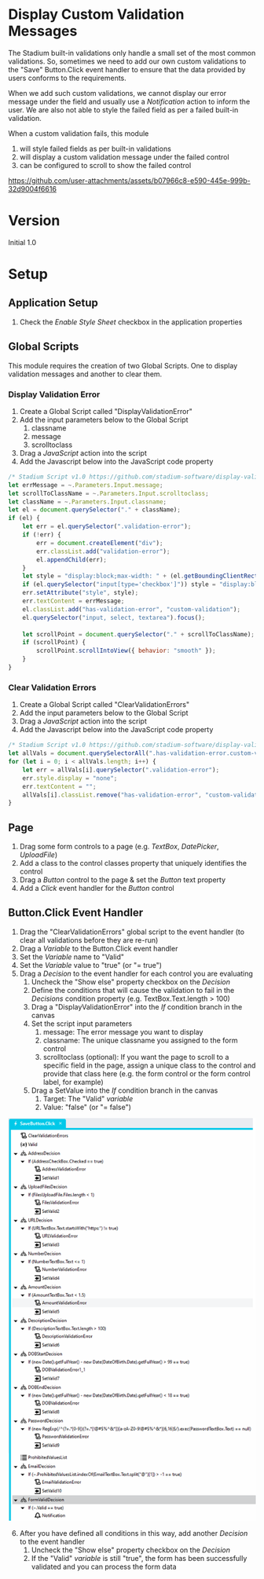 # Display Custom Validation Messages

The Stadium built-in validations only handle a small set of the most common validations. So, sometimes we need to add our own custom validations to the "Save" Button.Click event handler to ensure that the data provided by users conforms to the requirements. 

When we add such custom validations, we cannot display our error message under the field and usually use a *Notification* action to inform the user. We are also not able to style the failed field as per a failed built-in validation. 

When a custom validation fails, this module 
1. will style failed fields as per built-in validations
2. will display a custom validation message under the failed control
3. can be configured to scroll to show the failed control

https://github.com/user-attachments/assets/b07966c8-e590-445e-999b-32d9004f6616

# Version
Initial 1.0

# Setup

## Application Setup
1. Check the *Enable Style Sheet* checkbox in the application properties

## Global Scripts
This module requires the creation of two Global Scripts. One to display validation messages and another to clear them. 

### Display Validation Error
1. Create a Global Script called "DisplayValidationError"
2. Add the input parameters below to the Global Script
   1. classname
   2. message
   3. scrolltoclass
3. Drag a *JavaScript* action into the script
4. Add the Javascript below into the JavaScript code property
```javascript
/* Stadium Script v1.0 https://github.com/stadium-software/display-validation-error */
let errMessage = ~.Parameters.Input.message;
let scrollToClassName = ~.Parameters.Input.scrolltoclass;
let className = ~.Parameters.Input.classname;
let el = document.querySelector("." + className);
if (el) {
    let err = el.querySelector(".validation-error");
    if (!err) { 
        err = document.createElement("div");
        err.classList.add("validation-error");
        el.appendChild(err);
    }
    let style = "display:block;max-width: " + (el.getBoundingClientRect().width - 10) + "px;white-space: normal;";
    if (el.querySelector("input[type='checkbox']")) style = "display:block;";
    err.setAttribute("style", style);
    err.textContent = errMessage;
    el.classList.add("has-validation-error", "custom-validation");
    el.querySelector("input, select, textarea").focus();
    
    let scrollPoint = document.querySelector("." + scrollToClassName);
    if (scrollPoint) {
        scrollPoint.scrollIntoView({ behavior: "smooth" });
    }
}
```

### Clear Validation Errors
1. Create a Global Script called "ClearValidationErrors"
2. Add the input parameters below to the Global Script
3. Drag a *JavaScript* action into the script
4. Add the Javascript below into the JavaScript code property
```javascript
/* Stadium Script v1.0 https://github.com/stadium-software/display-validation-error */
let allVals = document.querySelectorAll(".has-validation-error.custom-validation");
for (let i = 0; i < allVals.length; i++) {
    let err = allVals[i].querySelector(".validation-error");
    err.style.display = "none";
    err.textContent = "";
    allVals[i].classList.remove("has-validation-error", "custom-validation");
}
```

## Page
1. Drag some form controls to a page (e.g. *TextBox*, *DatePicker*, *UploadFile*)
2. Add a class to the control classes property that uniquely identifies the control
3. Drag a *Button* control to the page & set the *Button* text property
4. Add a *Click* event handler for the *Button* control

## Button.Click Event Handler
1. Drag the "ClearValidationErrors" global script to the event handler (to clear all validations before they are re-run)
2. Drag a *Variable* to the Button.Click event handler
3. Set the *Variable* name to "Valid"
4. Set the *Variable* value to "true" (or "= true")
5. Drag a *Decision* to the event handler for each control you are evaluating
   1. Uncheck the "Show else" property checkbox on the *Decision*
   2. Define the conditions that will cause the validation to fail in the *Decisions* condition property (e.g. TextBox.Text.length > 100)
   3. Drag a "DisplayValidationError" into the *If* condition branch in the canvas
   4. Set the script input parameters 
      1. message: The error message you want to display
      2. classname: The unique classname you assigned to the form control
      3. scrolltoclass (optional): If you want the page to scroll to a specific field in the page, assign a unique class to the control and provide that class here (e.g. the form control or the form control label, for example)
   5. Drag a SetValue into the *If* condition branch in the canvas
      1. Target: The "Valid" *variable*
      2. Value: "false" (or "= false")

![](images/ClickEventHandlerView.png)

6. After you have defined all conditions in this way, add another *Decision* to the event handler
   1. Uncheck the "Show else" property checkbox on the *Decision*
   2. If the "Valid" *variable* is still "true", the form has been successfully validated and you can process the form data


